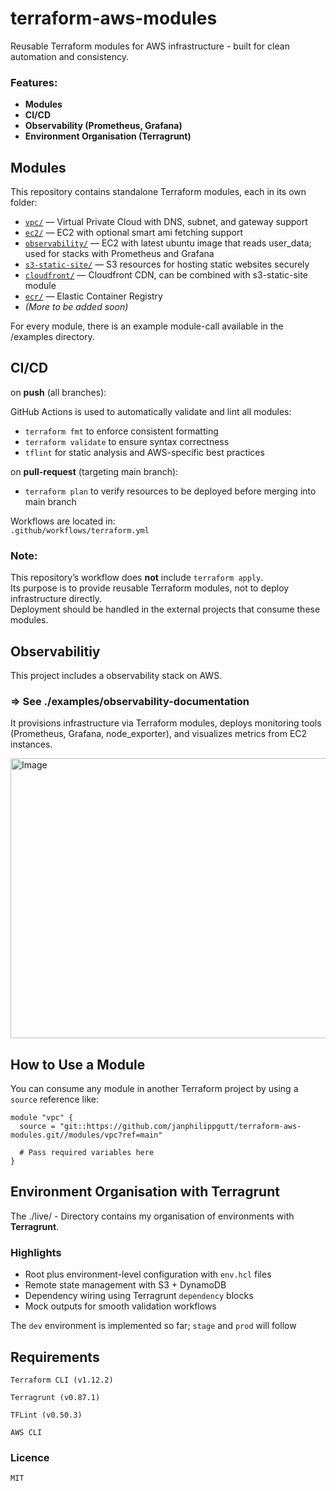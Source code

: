 # terraform-aws-modules

Reusable Terraform modules for AWS infrastructure - built for clean automation and consistency.

### Features: 

- **Modules**
- **CI/CD**
- **Observability (Prometheus, Grafana)**
- **Environment Organisation (Terragrunt)**

## Modules

This repository contains standalone Terraform modules, each in its own folder:

- [`vpc/`](./vpc) — Virtual Private Cloud with DNS, subnet, and gateway support
- [`ec2/`](./ec2) — EC2 with optional smart ami fetching support
- [`observability/`](./observability) — EC2 with latest ubuntu image that reads user_data; used for stacks with Prometheus and Grafana
- [`s3-static-site/`](./s3-static-site) — S3 resources for hosting static websites securely
- [`cloudfront/`](./cloudfront) — Cloudfront CDN, can be combined with s3-static-site module
- [`ecr/`](./ecr) — Elastic Container Registry
- _(More to be added soon)_

For every module, there is an example module-call available in the /examples directory.

## CI/CD

on **push** (all branches):

GitHub Actions is used to automatically validate and lint all modules:

- `terraform fmt` to enforce consistent formatting
- `terraform validate` to ensure syntax correctness
- `tflint` for static analysis and AWS-specific best practices

on **pull-request** (targeting main branch):

- `terraform plan` to verify resources to be deployed before merging into main branch

Workflows are located in:  
`.github/workflows/terraform.yml`

### Note:
This repository’s workflow does **not** include `terraform apply`.  
Its purpose is to provide reusable Terraform modules, not to deploy infrastructure directly.  
Deployment should be handled in the external projects that consume these modules.

## Observabilitiy

This project includes a observability stack on AWS. 
### =>  **See ./examples/observability-documentation**

It provisions infrastructure via Terraform modules, deploys monitoring tools (Prometheus, Grafana, node_exporter), and visualizes metrics from EC2 instances.

<img width="758" height="448" alt="Image" src="https://github.com/user-attachments/assets/72f6ade7-555d-41b2-834b-1057dcdb7664" />


## How to Use a Module

You can consume any module in another Terraform project by using a `source` reference like:

```hcl
module "vpc" {
  source = "git::https://github.com/janphilippgutt/terraform-aws-modules.git//modules/vpc?ref=main"

  # Pass required variables here
}
```

## Environment Organisation with Terragrunt

The ./live/ - Directory contains my organisation of environments with **Terragrunt**.  

### Highlights
- Root plus environment-level configuration with `env.hcl` files
- Remote state management with S3 + DynamoDB
- Dependency wiring using Terragrunt `dependency` blocks
- Mock outputs for smooth validation workflows

The `dev` environment is implemented so far; `stage` and `prod` will follow

## Requirements

    Terraform CLI (v1.12.2)

    Terragrunt (v0.87.1)

    TFLint (v0.50.3)

    AWS CLI

### Licence

    MIT 